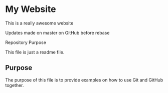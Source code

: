 # My Website

This is a really awesome website

Updates made on master on GitHub before rebase

 Repository Purpose 

This file is just a readme file.

## Purpose 

The purpose of this file is to provide examples
on how to use Git and GitHub together.
